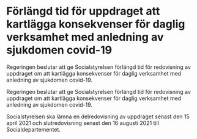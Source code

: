 # Förlängd tid för uppdraget att kartlägga konsekvenser för daglig verksamhet med anledning av sjukdomen covid-19

Regeringen beslutar att ge Socialstyrelsen förlängd tid för redovisning av uppdraget om att kartlägga konsekvenser för daglig verksamhet med anledning av sjukdomen covid-19.

Regeringen beslutar att ge Socialstyrelsen förlängd tid för redovisning av uppdraget om att kartlägga konsekvenser för daglig verksamhet med anledning av sjukdomen covid-19.

Socialstyrelsen ska lämna en delredovisning av uppdraget senast den 15 april 2021 och slutredovisning senast den 16 augusti 2021 till
Socialdepartementet.
